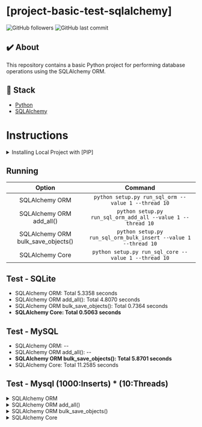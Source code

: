 # [project-basic-test-sqlalchemy]

![GitHub followers](https://img.shields.io/github/followers/FernandoCelmer?label=FernandoCelmer&style=for-the-badge)
![GitHub last commit](https://img.shields.io/github/last-commit/FernandoCelmer/project-basic-test-sqlalchemy?style=for-the-badge)

## ✔️ About
This repository contains a basic Python project for performing database operations using the SQLAlchemy ORM.

## 🚀 Stack

- [Python](https://www.python.org/) 
- [SQLAlchemy](https://www.sqlalchemy.org/)

# Instructions

<details>
  <summary>Installing Local Project with [PIP]</summary>
  <br>
  
 - Create a new Python virtual environment
```bash
virtualenv -p python3.9 venv
```
 - Activate the virtual environment
```bash
source venv/bin/activate
```
 - Install requirements with PIP
```bash
pip install -r requirements.txt
```
</details>

## Running

| Option                              | Command                                                            |
| :---------------------------------: | :----------------------------------------------------------------: |
| SQLAlchemy ORM	                    | `python setup.py run_sql_orm --value 1 --thread 10`                |
| SQLAlchemy ORM add_all()	          | `python setup.py run_sql_orm_add_all --value 1 --thread 10`        |
| SQLAlchemy ORM bulk_save_objects()	| `python setup.py run_sql_orm_bulk_insert --value 1 --thread 10`    |
| SQLAlchemy Core	                    | `python setup.py run_sql_core --value 1 --thread 10`               |

## Test - SQLite

- SQLAlchemy ORM: Total 5.3358 seconds
- SQLAlchemy ORM add_all(): Total 4.8070 seconds
- SQLAlchemy ORM bulk_save_objects(): Total 0.7364 seconds
- **SQLAlchemy Core: Total 0.5063 seconds**

## Test - MySQL

- SQLAlchemy ORM: --
- SQLAlchemy ORM add_all(): --
- **SQLAlchemy ORM bulk_save_objects(): Total 5.8701 seconds**
- SQLAlchemy Core: Total 11.2585 seconds

## Test - Mysql (1000:Inserts) * (10:Threads)

<details>
  <summary>SQLAlchemy ORM</summary>

</details>

<details>
  <summary>SQLAlchemy ORM add_all()</summary>

  
</details>
  
<details>
  <summary>SQLAlchemy ORM bulk_save_objects()</summary>

    running run_sql_orm_bulk_insert
    SQLAlchemy ORM bulk_save_objects(): Total [0:00:00.853800]
    SQLAlchemy ORM bulk_save_objects(): Total [0:00:01.749000]
    SQLAlchemy ORM bulk_save_objects(): Total [0:00:01.771200]
    SQLAlchemy ORM bulk_save_objects(): Total [0:00:01.773400]
    SQLAlchemy ORM bulk_save_objects(): Total [0:00:01.776300]
    SQLAlchemy ORM bulk_save_objects(): Total [0:00:01.945100]
    SQLAlchemy ORM bulk_save_objects(): Total [0:00:01.912700]
    SQLAlchemy ORM bulk_save_objects(): Total [0:00:01.929000]
    SQLAlchemy ORM bulk_save_objects(): Total [0:00:02.022500]
    SQLAlchemy ORM bulk_save_objects(): Total [0:00:02.732800]

</details>
  
<details>
  <summary>SQLAlchemy Core</summary>

    running run_sql_core
    SQLAlchemy Core: Total [0:00:00.791400]
    SQLAlchemy Core: Total [0:00:01.689200]
    SQLAlchemy Core: Total [0:00:01.733400]
    SQLAlchemy Core: Total [0:00:01.730500]
    SQLAlchemy Core: Total [0:00:01.688000]
    SQLAlchemy Core: Total [0:00:01.728900]
    SQLAlchemy Core: Total [0:00:01.718400]
    SQLAlchemy Core: Total [0:00:01.691300]
    SQLAlchemy Core: Total [0:00:01.713200]
    SQLAlchemy Core: Total [0:00:01.835200]

</details>
